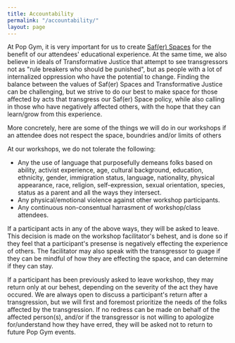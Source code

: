 ```yaml
---
title: Accountability
permalink: "/accountability/"
layout: page
---
```


At Pop Gym, it is very important for us to create [Saf(er) Spaces](safespace.md) for the benefit of our attendees' educational experience. At the same time, we also believe in ideals of Transformative Justice that attempt to see transgressors not as "rule breakers who should be punished", but as people with a lot of internalized oppression who have the potential to change. Finding the balance between the values of Saf(er) Spaces and Transformative Justice can be challenging, but we strive to do our best to make space for those affected by acts that transgress our Saf(er) Space policy, while also calling in those who have negatively affected others, with the hope that they can learn/grow from this experience. 

More concretely, here are some of the things we will do in our workshops if an attendee does not respect the space, boundries and/or limits of others

At our workshops, we do not tolerate the following:

* Any the use of language that purposefully demeans folks based on ability, activist experience, age, cultural background, education, ethnicity, gender, immigration status, language, nationality, physical appearance, race, religion, self-expression, sexual orientation, species, status as a parent and all the ways they intersect. 
* Any physical/emotional violence against other workshop participants.   
* Any continuous non-consentual harrasment of workshop/class attendees.

If a participant acts in any of the above ways, they will be asked to leave. This decision is made on the workshop facilitator's behest, and is done so if they feel that a participant's presense is negatively effecting the experience of others. The facilitator may also speak with the transgressor to guage if they can be mindful of how they are effecting the space, and can determine if they can stay.

If a participant has been previously asked to leave workshop, they may return only at our behest, depending on the severity of the act they have occured. We are always open to discuss a participant's return after a transgression, but we will first and foremost prioritize the needs of the folks affected by the transgression. If no redress can be made on behalf of the affected person(s), and/or if the transgressor is not willing to apologize for/understand how they have erred, they will be asked not to return to future Pop Gym events.
